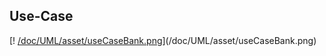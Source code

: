 ## Use-Case

[! [/doc/UML/asset/useCaseBank.png](/doc/UML/asset/useCaseBank.png)](/doc/UML/asset/useCaseBank.png)

